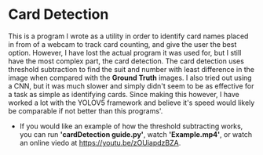 # Card Detection
This is a program I wrote as a utility in order to identify card names placed in from of a webcam to track card counting, and give the user the best option. However, I have lost the actual program it was used for, but I still have the most complex part, the card detection. The card detection uses threshold subtraction to find the suit and number with least difference in the image when compared with the **Ground Truth** images.  I also tried out using a CNN, but it was much slower and simply didn't seem to be as effective for a task as simple as identifying cards. Since making this however, I have worked a lot with the  YOLOV5 framework and believe it's speed would likely be comparable if not better than this programs'. 
- If you would like an example of how the threshold subtracting works, you can run **'cardDetection guide.py'**, watch **'Example.mp4'**, or watch an online viedo at https://youtu.be/zOUiapdzBZA. 
